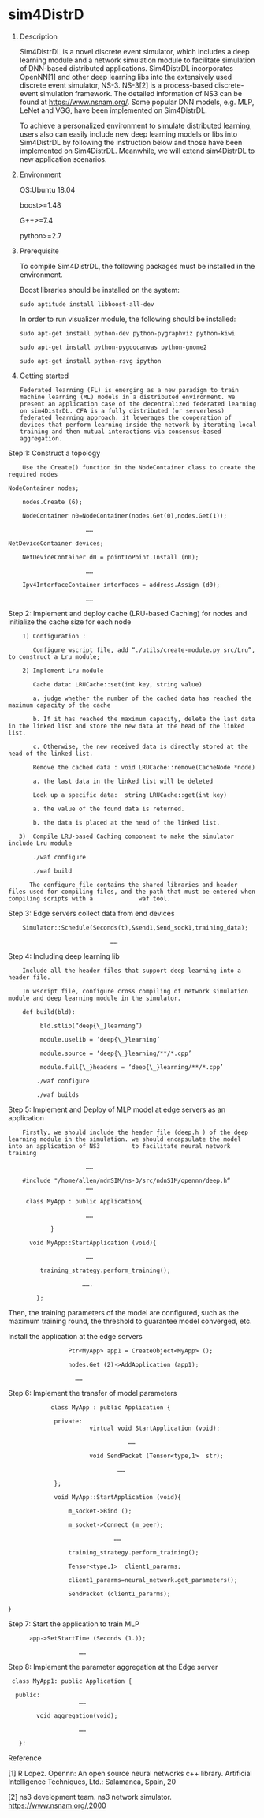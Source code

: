 # sim4DistrD

1. Description

   Sim4DistrDL is a novel discrete event simulator, which includes a deep learning module and a network simulation module to facilitate simulation of DNN-based distributed applications. Sim4DistrDL incorporates OpenNN[1] and other deep learning libs into the extensively used discrete event simulator, NS-3. NS-3[2] is a process-based discrete-event simulation framework. The detailed information of NS3 can be found at https://www.nsnam.org/. Some popular DNN models, e.g. MLP, LeNet and VGG, have been implemented on Sim4DistrDL. 
   
   To achieve a personalized environment to simulate distributed learning, users also can easily include new deep learning models or libs into Sim4DistrDL by following  the instruction below and those have been implemented on Sim4DistrDL. Meanwhile, we will extend sim4DistrDL to new application scenarios.
  
2. Environment

   OS:Ubuntu 18.04
   
   boost>=1.48
   
   G++>=7.4
   
   python>=2.7

3. Prerequisite

   To compile Sim4DistrDL, the following packages must be installed in the environment.

   Boost libraries should be installed on the system:

       sudo aptitude install libboost-all-dev

   In order to run visualizer module, the following should be installed:

       sudo apt-get install python-dev python-pygraphviz python-kiwi

       sudo apt-get install python-pygoocanvas python-gnome2

       sudo apt-get install python-rsvg ipython
   
4. Getting started

       Federated learning (FL) is emerging as a new paradigm to train machine learning (ML) models in a distributed environment. We present an application case of the decentralized federated learning on sim4DistrDL. CFA is a fully distributed (or serverless) federated learning approach. it leverages the cooperation of devices that perform learning inside the network by iterating local training and then mutual interactions via consensus-based aggregation. 

Step 1: Construct a topology
      
        Use the Create() function in the NodeContainer class to create the required nodes
	
	NodeContainer nodes; 
	
        nodes.Create (6);  
	
        NodeContainer n0=NodeContainer(nodes.Get(0),nodes.Get(1));
	
                          ……
					 
	NetDeviceContainer devices; 
	
        NetDeviceContainer d0 = pointToPoint.Install (n0);
	
                          ……         
			     
        Ipv4InterfaceContainer interfaces = address.Assign (d0); 
	
                          ……


Step 2: Implement and deploy cache (LRU-based Caching) for nodes and initialize the cache size for each node

        1) Configuration : 
     
           Configure wscript file, add “./utils/create-module.py src/Lru”, to construct a Lru module;
       
        2) Implement Lru module
     
           Cache data: LRUCache::set(int key, string value)  
        
           a. judge whether the number of the cached data has reached the maximum capacity of the cache 
        
           b. If it has reached the maximum capacity, delete the last data in the linked list and store the new data at the head of the linked list. 
        
           c. Otherwise, the new received data is directly stored at the head of the linked list.
        
           Remove the cached data : void LRUCache::remove(CacheNode *node)
      
           a. the last data in the linked list will be deleted
       
           Look up a specific data:  string LRUCache::get(int key)
      
           a. the value of the found data is returned. 
     
           b. the data is placed at the head of the linked list.
       
       3)  Compile LRU-based Caching component to make the simulator include Lru module
    
           ./waf configure
     
           ./waf build
     
          The configure file contains the shared libraries and header files used for compiling files, and the path that must be entered when compiling scripts with a             waf tool.

Step 3: Edge servers collect data from end devices 

        Simulator::Schedule(Seconds(t),&send1,Send_sock1,training_data);  

                                 ……
                                 
Step 4: Including deep learning lib 

        Include all the header files that support deep learning into a header file. 
   
        In wscript file, configure cross compiling of network simulation module and deep learning module in the simulator.
        
        def build(bld):
        
 	         bld.stlib(“deep{\_}learning”)
            
  	         module.uselib = ‘deep{\_}learning’
            
 	         module.source = ‘deep{\_}learning/**/*.cpp’
            
	         module.full{\_}headers = ‘deep{\_}learning/**/*.cpp’
            
            ./waf configure
            
            ./waf builds
            
Step 5: Implement and Deploy of MLP model at edge servers as an application

        Firstly, we should include the header file (deep.h ) of the deep learning module in the simulation. we should encapsulate the model into an application of NS3         to facilitate neural network training
        
                          ……
                          
        #include "/home/allen/ndnSIM/ns-3/src/ndnSIM/opennn/deep.h“
                          ……
                          
         class MyApp : public Application{  
         
                          ……
                          
                }
                
          void MyApp::StartApplication (void){
          
                          ……
                          
             training_strategy.perform_training();   
             
                         …….      
                             
            };
                   
Then, the training parameters of the model are configured, such as the maximum training round, the threshold to guarantee model converged, etc. 

Install the application at the edge servers

                     Ptr<MyApp> app1 = CreateObject<MyApp> ();
                     
                     nodes.Get (2)->AddApplication (app1); 
                     
                       ……
                       
Step 6: Implement the transfer of model parameters

                class MyApp : public Application {
                 
                 private:
                           virtual void StartApplication (void);
                           
                                      ……
                                      
                           void SendPacket (Tensor<type,1>  str);
                           
                                   ……
                                   
                 };

                 void MyApp::StartApplication (void){
                 
                     m_socket->Bind ();
                       
                     m_socket->Connect (m_peer);
                       
                                  ……
                                          
                     training_strategy.perform_training();
                      
                     Tensor<type,1>  client1_pararms;
                     
                     client1_pararms=neural_network.get_parameters();
                     
                     SendPacket (client1_pararms);
                     
}

Step 7: Start the application to train MLP

          app->SetStartTime (Seconds (1.));
          
                        ……
                        
Step 8: Implement the parameter aggregation at the Edge server

     class MyApp1: public Application {
     
      public:
                        ……
                        
            void aggregation(void);
            
                        ……
                        
       }:
      
      
Reference

[1]  R Lopez. Opennn: An open source neural networks c++ library. Artificial Intelligence Techniques, Ltd.: Salamanca, Spain, 20

[2]  ns3 development team. ns3 network simulator. https://www.nsnam.org/,2000

